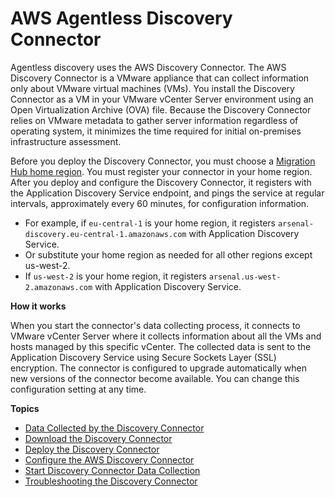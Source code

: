 # AWS Agentless Discovery Connector<a name="discovery-connector"></a>

Agentless discovery uses the AWS Discovery Connector\. The AWS Discovery Connector is a VMware appliance that can collect information only about VMware virtual machines \(VMs\)\. You install the Discovery Connector as a VM in your VMware vCenter Server environment using an Open Virtualization Archive \(OVA\) file\. Because the Discovery Connector relies on VMware metadata to gather server information regardless of operating system, it minimizes the time required for initial on\-premises infrastructure assessment\.

Before you deploy the Discovery Connector, you must choose a [Migration Hub home region](https://docs.aws.amazon.com/migrationhub/latest/ug/home-region.html)\. You must register your connector in your home region\. After you deploy and configure the Discovery Connector, it registers with the Application Discovery Service endpoint, and pings the service at regular intervals, approximately every 60 minutes, for configuration information\.
+ For example, if `eu-central-1` is your home region, it registers `arsenal-discovery.eu-central-1.amazonaws.com` with Application Discovery Service\.
+ Or substitute your home region as needed for all other regions except us\-west\-2\.
+ If `us-west-2` is your home region, it registers `arsenal.us-west-2.amazonaws.com` with Application Discovery Service\. 

**How it works**

When you start the connector's data collecting process, it connects to VMware vCenter Server where it collects information about all the VMs and hosts managed by this specific vCenter\. The collected data is sent to the Application Discovery Service using Secure Sockets Layer \(SSL\) encryption\. The connector is configured to upgrade automatically when new versions of the connector become available\. You can change this configuration setting at any time\. 

**Topics**
+ [Data Collected by the Discovery Connector](agentless-data-collected.md)
+ [Download the Discovery Connector](setting-up-agentless.md)
+ [Deploy the Discovery Connector](deploy-connector-appliance.md)
+ [Configure the AWS Discovery Connector](configure-connector.md)
+ [Start Discovery Connector Data Collection](start-connector-data-collection.md)
+ [Troubleshooting the Discovery Connector](agentless-troubleshooting.md)